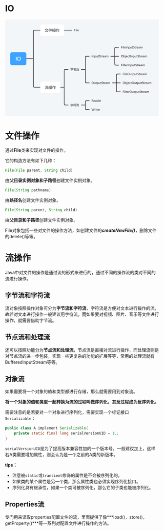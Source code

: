 # IO

![IO](IO.png)

# 文件操作

通过**File**类来实现对文件的操作。

它的构造方法有如下几种：

```java
File(File parent, String child)
```

由**父目录实例对象和子路径**创建文件实例对象。

```java
File(String pathname)
```

由**路径名**创建文件实例对象。

```java
File(String parent, String child)
```

由**父目录和子路径**创建文件实例对象。

File对象包括一些对文件的操作方法，如创建文件的***createNewFile()***，删除文件的delete()等等。

# 流操作

Java中对文件的操作是通过流的形式来进行的，通过不同的操作流的类对不同的流进行操作。

## 字节流和字符流

流对象按照操作对象可分为**字节流和字符流**，字符流是方便对文本进行操作的流，故若对文本进行操作一般建议用字符流。而如果要对视频、图片、音乐等文件进行操作，就需要借助字节流。

## 节点流和处理流

还可以按照功能分为**节点流和处理流**，节点流是直接对流进行操作，而处理流则是对节点流的进一步包装，实现一些更复杂的功能的扩展等等，常用的处理流就有BufferedInputStream等等。

## 对象流

如果需要将一个对象的值和类型都进行存储，那么就需要用到对象流。

**将一个对象的值和类型一起转换为流的过程叫做序列化，其反过程成为反序列化。**

需要注意的是若要对一个对象进行序列化，需要实现一个标记接口`Serializable`：

~~~java
public class A implement Serializable{
	private static final long serialVersionUID = 1L;
}
~~~

`serialVersionUID`是为了提高版本兼容性加的一个版本号，一般建议加上，这样若A类需要增加属性，则会认为是一个之前的A类的新版本。

**tips：**

+ 注意被`static`或`transient`修饰的属性是不会被序列化的。
+ 如果类的某个属性是另一个类，那么属性类也必须实现序列化接口。
+ 序列化具有继承性，如果一个类可被序列化，那么它的子类也能被序列化。

## Properties流

专门用来读取properties配置文件的流，里面提供了像***load()，store()，getProperty()***等一系列对配置文件进行操作的方法。
